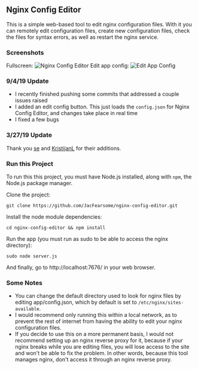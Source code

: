 ## Nginx Config Editor
This is a simple web-based tool to edit nginx configuration files.  With it you can remotely edit configuration files, create new configuration files, check the files for syntax errors, as well as restart the nginx service.

### Screenshots ###
Fullscreen:
![Nginx Config Editor](https://github.com/JacFearsome/nginx-config-editor/blob/master/images/nginxconfigeditor.png)
Edit app config:
![Edit App Config](https://github.com/JacFearsome/nginx-config-editor/blob/master/images/editappconfig.png)

### 9/4/19 Update ###
- I recently finished pushing some commits that addressed a couple issues raised
- I added an edit config button. This just loads the `config.json` for Nginx Config Editor, and changes take place in real time
- I fixed a few bugs

### 3/27/19 Update ###
Thank you [se](https://github.com/se) and [KristijanL](https://github.com/KristijanL) for their additions.

### Run this Project ###
To run this this project, you must have Node.js installed, along with `npm`, the Node.js package manager.

Clone the project:

`git clone https://github.com/JacFearsome/nginx-config-editor.git`

Install the node module dependencies:

`cd nginx-config-editor && npm install`

Run the app (you must run as sudo to be able to access the nginx directory):

`sudo node server.js`

And finally, go to http://localhost:7676/ in your web browser.

### Some Notes ###
 - You can change the default directory used to look for nginx files by editing app/config.json, which by default is set to `/etc/nginx/sites-available`.
 - I would recommend only running this within a local network, as to prevent the rest of internet from having the ability to edit your nginx configuration files.
 - If you decide to use this on a more permanent basis, I would not recommend setting up an nginx reverse proxy for it, because if your nginx breaks while you are editing files, you will lose access to the site and won't be able to fix the problem.  In other words, because this tool manages nginx, don't access it through an nginx reverse proxy.
